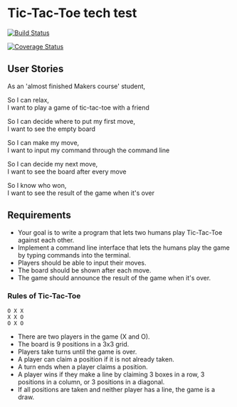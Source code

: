 # Tic-Tac-Toe tech test

[![Build Status](https://travis-ci.org/Corina/tic_tac_toe_tech_test.svg?branch=master)](https://travis-ci.org/Corina/tic_tac_toe_tech_test)

[![Coverage Status](https://coveralls.io/repos/github/Corina/tic_tac_toe_tech_test/badge.svg?branch=master)](https://coveralls.io/github/Corina/tic_tac_toe_tech_test?branch=master)

## User Stories

As an 'almost finished Makers course' student,  

So I can relax,  
I want to play a game of tic-tac-toe with a friend  

So I can decide where to put my first move,  
I want to see the empty board  

So I can make my move,  
I want to input my command through the command line  

So I can decide my next move,  
I want to see the board after every move  

So I know who won,  
I want to see the result of the game when it's over  




## Requirements

* Your goal is to write a program that lets two humans play Tic-Tac-Toe against each other.
* Implement a command line interface that lets the humans play the game by typing commands into the terminal.
* Players should be able to input their moves.
* The board should be shown after each move.
* The game should announce the result of the game when it's over.

### Rules of Tic-Tac-Toe

```
O X X
X X O
O X O
```

* There are two players in the game (X and O).
* The board is 9 positions in a 3x3 grid.
* Players take turns until the game is over.
* A player can claim a position if it is not already taken.
* A turn ends when a player claims a position.
* A player wins if they make a line by claiming 3 boxes in a row, 3 positions in a column, or 3 positions in a diagonal.
* If all positions are taken and neither player has a line, the game is a draw.
